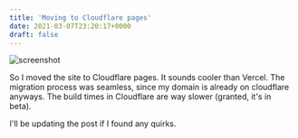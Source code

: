 ```yaml
---
title: 'Moving to Cloudflare pages'
date: 2021-03-07T23:20:17+0000
draft: false
---
```


![screenshot](https://user-images.githubusercontent.com/5457202/110258703-85d52780-7fd6-11eb-8982-c9f6b4b78b6d.png)

So I moved the site to Cloudflare pages. It sounds cooler than Vercel. The migration
process was seamless, since my domain is already on cloudflare anyways.
The build times in Cloudflare are way slower (granted, it's in beta).

I'll be updating the post if I found any quirks.
